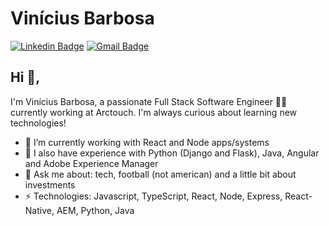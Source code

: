 # Vinícius Barbosa
[![Linkedin Badge](https://img.shields.io/badge/-Linkedin-blue?style=flat-square&logo=Linkedin&logoColor=white&link=https://www.linkedin.com/in/vinicius-barbosa/)](https://www.linkedin.com/in/vinicius-barbosa/)
[![Gmail Badge](https://img.shields.io/badge/-Mail-c14438?style=flat-square&logo=Gmail&logoColor=white&link=mailto:alencarvi@gmail.com)](mailto:alencarvi@gmail.com)

## Hi 👋, 
I'm Vinícius Barbosa, a passionate Full Stack Software Engineer 👨‍💻  currently working at Arctouch. I'm always curious about learning new technologies!

- 🔭  I’m currently working with React and Node apps/systems
- 🌱  I also have experience with Python (Django and Flask), Java, Angular and Adobe Experience Manager
- 💬  Ask me about: tech, football (not american) and a little bit about investments
-  ⚡  Technologies: Javascript, TypeScript, React, Node, Express, React-Native, AEM, Python, Java
